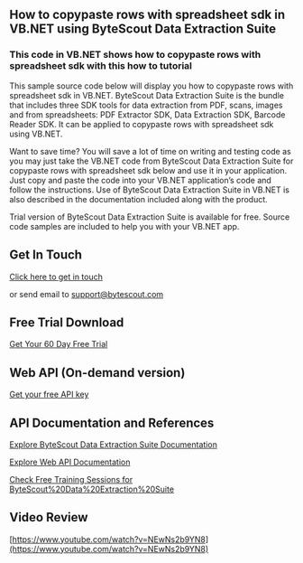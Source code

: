## How to copypaste rows with spreadsheet sdk in VB.NET using ByteScout Data Extraction Suite

### This code in VB.NET shows how to copypaste rows with spreadsheet sdk with this how to tutorial

This sample source code below will display you how to copypaste rows with spreadsheet sdk in VB.NET. ByteScout Data Extraction Suite is the bundle that includes three SDK tools for data extraction from PDF, scans, images and from spreadsheets: PDF Extractor SDK, Data Extraction SDK, Barcode Reader SDK. It can be applied to copypaste rows with spreadsheet sdk using VB.NET.

Want to save time? You will save a lot of time on writing and testing code as you may just take the VB.NET code from ByteScout Data Extraction Suite for copypaste rows with spreadsheet sdk below and use it in your application. Just copy and paste the code into your VB.NET application’s code and follow the instructions. Use of ByteScout Data Extraction Suite in VB.NET is also described in the documentation included along with the product.

Trial version of ByteScout Data Extraction Suite is available for free. Source code samples are included to help you with your VB.NET app.

## Get In Touch

[Click here to get in touch](https://bytescout.zendesk.com/hc/en-us/requests/new?subject=ByteScout%20Data%20Extraction%20Suite%20Question)

or send email to [support@bytescout.com](mailto:support@bytescout.com?subject=ByteScout%20Data%20Extraction%20Suite%20Question) 

## Free Trial Download

[Get Your 60 Day Free Trial](https://bytescout.com/download/web-installer?utm_source=github-readme)

## Web API (On-demand version)

[Get your free API key](https://pdf.co/documentation/api?utm_source=github-readme)

## API Documentation and References

[Explore ByteScout Data Extraction Suite Documentation](https://bytescout.com/documentation/index.html?utm_source=github-readme)

[Explore Web API Documentation](https://pdf.co/documentation/api?utm_source=github-readme)

[Check Free Training Sessions for ByteScout%20Data%20Extraction%20Suite](https://academy.bytescout.com/)

## Video Review

[https://www.youtube.com/watch?v=NEwNs2b9YN8](https://www.youtube.com/watch?v=NEwNs2b9YN8)